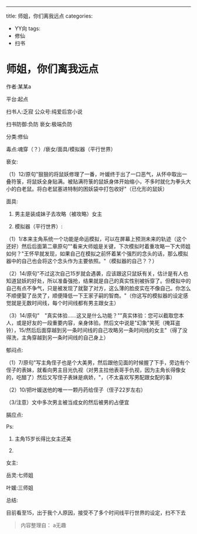---
title: 师姐，你们离我远点
categories:
- YY向
tags:
- 修仙
- 扫书
# 师姐，你们离我远点
作者:某某a

平台:起点

扫书人:乏寂 公众号:纯爱后宫小说

扫书防御:负防 亵女:极端负防

分类:修仙

毒点:魂穿（？）/亵女/面具/模拟器（平行世界）

亵女:

（1）12/原句"狠狠的将鼠妖修理了一番，叶媛终于出了一口恶气，从怀中取出一叠符箓，将鼠妖全身贴满。被贴满符箓的鼠妖身体开始缩小，不多时就化为拳头大小的白老鼠。将白老鼠塞进特制的困妖袋中打包收好"（已化形的鼠妖）

面具:

1.  男主是装成妹子去攻略（被攻略）女主

2.  模拟器（平行世界）:

（1）1/本来主角系统一个功能是命运模拟，可以在屏幕上预测未来的轨迹（这个还好）然后后面第二章原句""看来大师姐是关键，下次模拟时着重攻略一下大师姐如何？"王怀早就发现，如果自己在模拟之前怀着某个强烈的念头的话，那么模拟器中的自己也会将这个念头作为主要依照。"（模拟器的自己？？）

（2）14/原句"不过这次自己15岁就会遇袭，应该跟这只鼠妖有关，估计是有人也知道鼠妖的好处，所以准备强抢，结果就是自己的真实性别被拆穿了。但模拟中的自己有点不争气，只是被发现了就娶了对方，这么薄的脸皮实在不像自己。你怎么不顺便娶了岳灵了，顺便降低一下王家子嗣的智商。"（你这写的模拟器的设定感觉就是无数时间线，每个时间线都有男主跟女主）

（3）14/原句"　"真实体验......这又是什么功能？""真实体验：您可以截取您本人，或是好友的一段重要内容，亲身体验。然后文中说是"幻象"笑死（掩耳盗铃），15/然后后面穿越到另一条时间线的自己攻略另一条时间线的女主"（得了没得洗，主角穿越到另一条时间线的自己身上）

郁闷点:

（1）7/原句"写主角侄子也是个大美男，然后跟他见面的时候握了下手，旁边有个侄子的表妹，就看向男主目光仇视（对男主拉他表哥手仇视，因为主角长得像女的，吃醋了）然后又写侄子表妹是病娇，"，（不太喜欢写男配跟女配的事）

（2）10/把叶媛送他的唯一一颗丹药给侄子（侄子22岁左右）

（3/注意）文中多次男主被当成女的然后被男的占便宜

膈应点:

Ps:

1.  主角15岁长得比女主还美

2.  

女主:

岳灵:七师姐

叶媛:三师姐

总结:

目前看至15，出于我个人原因，接受不了多个时间线平行世界的设定，扫不下去


> 内容整理自： a无趣
